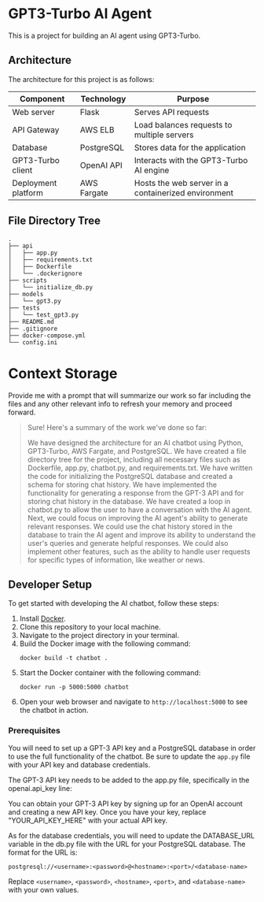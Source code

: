 # GPT3-Turbo AI Agent

This is a project for building an AI agent using GPT3-Turbo.

## Architecture

The architecture for this project is as follows:

| Component           | Technology     | Purpose                                                    |
|---------------------|----------------|------------------------------------------------------------|
| Web server          | Flask          | Serves API requests                                        |
| API Gateway         | AWS ELB        | Load balances requests to multiple servers                 |
| Database            | PostgreSQL     | Stores data for the application                            |
| GPT3-Turbo client   | OpenAI API      | Interacts with the GPT3-Turbo AI engine                     |
| Deployment platform | AWS Fargate    | Hosts the web server in a containerized environment         |

## File Directory Tree

```
.
├── api
│   ├── app.py
│   ├── requirements.txt
│   ├── Dockerfile
│   └── .dockerignore
├── scripts
│   └── initialize_db.py
├── models
│   └── gpt3.py
├── tests
│   └── test_gpt3.py
├── README.md
├── .gitignore
├── docker-compose.yml
└── config.ini
```

# Context Storage

Provide me with a prompt that will summarize our work so far including the files and any other relevant info to refresh your memory and proceed forward.

> Sure! Here's a summary of the work we've done so far:
>
> We have designed the architecture for an AI chatbot using Python, GPT3-Turbo, AWS Fargate, and PostgreSQL.
> We have created a file directory tree for the project, including all necessary files such as Dockerfile, app.py, chatbot.py, and requirements.txt.
> We have written the code for initializing the PostgreSQL database and created a schema for storing chat history.
> We have implemented the functionality for generating a response from the GPT-3 API and for storing chat history in the database.
> We have created a loop in chatbot.py to allow the user to have a conversation with the AI agent.
> Next, we could focus on improving the AI agent's ability to generate relevant responses. We could use the chat history stored in the database to train the AI agent and improve its ability to understand the user's queries and generate helpful responses. We could also implement other features, such as the ability to handle user requests for specific types of information, like weather or news.

## Developer Setup

To get started with developing the AI chatbot, follow these steps:

1. Install [Docker](https://www.docker.com/get-started).
2. Clone this repository to your local machine.
3. Navigate to the project directory in your terminal.
4. Build the Docker image with the following command:
    ```
    docker build -t chatbot .
    ```
5. Start the Docker container with the following command:
    ```
    docker run -p 5000:5000 chatbot
    ```
6. Open your web browser and navigate to `http://localhost:5000` to see the chatbot in action.

### Prerequisites

You will need to set up a GPT-3 API key and a PostgreSQL database in order to use the full functionality of the chatbot. Be sure to update the `app.py` file with your API key and database credentials.

The GPT-3 API key needs to be added to the app.py file, specifically in the openai.api_key line:

You can obtain your GPT-3 API key by signing up for an OpenAI account and creating a new API key. Once you have your key, replace "YOUR_API_KEY_HERE" with your actual API key.

As for the database credentials, you will need to update the DATABASE_URL variable in the db.py file with the URL for your PostgreSQL database. The format for the URL is:

```
postgresql://<username>:<password>@<hostname>:<port>/<database-name>
```

Replace `<username>`, `<password>`, `<hostname>`, `<port>`, and `<database-name>` with your own values.


